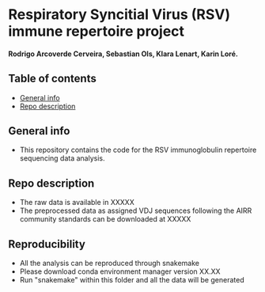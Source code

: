 # Respiratory Syncitial Virus (RSV) immune repertoire project
#### Rodrigo Arcoverde Cerveira, Sebastian Ols, Klara Lenart, Karin Loré.

## Table of contents
* [General info](#general-info)
* [Repo description](#repo-description)

## General info
- This repository contains the code for the RSV immunoglobulin repertoire sequencing data analysis.

## Repo description
- The raw data is available in XXXXX
- The preprocessed data as assigned VDJ sequences following the AIRR community standards can be downloaded at XXXXX	

## Reproducibility
- All the analysis can be reproduced through snakemake
- Please download conda environment manager version XX.XX
- Run "snakemake" within this folder and all the data will be generated
